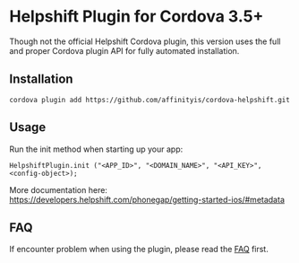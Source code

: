 
# Helpshift Plugin for Cordova 3.5+

Though not the official Helpshift Cordova plugin, this version uses the full and proper
Cordova plugin API for fully automated installation.

## Installation

	cordova plugin add https://github.com/affinityis/cordova-helpshift.git

## Usage

Run the init method when starting up your app:

	HelpshiftPlugin.init ("<APP_ID>", "<DOMAIN_NAME>", "<API_KEY>", <config-object>);

More documentation here:<br>
https://developers.helpshift.com/phonegap/getting-started-ios/#metadata

## FAQ

If encounter problem when using the plugin, please read the [FAQ](https://github.com/affinityis/cordova-helpshift/wiki/FAQ) first.
